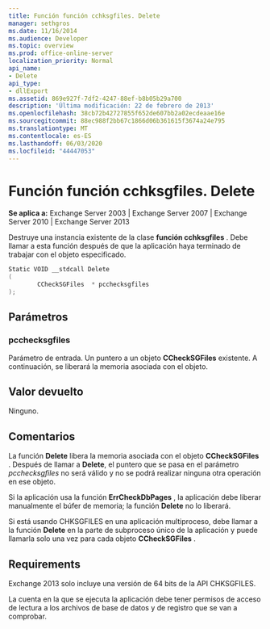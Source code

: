 ```yaml
---
title: Función función cchksgfiles. Delete
manager: sethgros
ms.date: 11/16/2014
ms.audience: Developer
ms.topic: overview
ms.prod: office-online-server
localization_priority: Normal
api_name:
- Delete
api_type:
- dllExport
ms.assetid: 869e927f-7df2-4247-88ef-b8b05b29a700
description: 'Última modificación: 22 de febrero de 2013'
ms.openlocfilehash: 38cb72b42727855f652de607bb2a02ecdeaae16e
ms.sourcegitcommit: 88ec988f2bb67c1866d06b361615f3674a24e795
ms.translationtype: MT
ms.contentlocale: es-ES
ms.lasthandoff: 06/03/2020
ms.locfileid: "44447053"
---
```

# <a name="cchksgfilesdelete-function"></a>Función función cchksgfiles. Delete

**Se aplica a:** Exchange Server 2003 | Exchange Server 2007 | Exchange Server 2010 | Exchange Server 2013
  
Destruye una instancia existente de la clase **función cchksgfiles** . Debe llamar a esta función después de que la aplicación haya terminado de trabajar con el objeto especificado. 
  
```cs
Static VOID __stdcall Delete 
(
        CCheckSGFiles  * pcchecksgfiles
);

```

## <a name="parameters"></a>Parámetros

### <a name="pcchecksgfiles"></a>pcchecksgfiles 
  
Parámetro de entrada. Un puntero a un objeto **CCheckSGFiles** existente. A continuación, se liberará la memoria asociada con el objeto. 
    
## <a name="return-value"></a>Valor devuelto

Ninguno.
  
## <a name="remarks"></a>Comentarios

La función **Delete** libera la memoria asociada con el objeto **CCheckSGFiles** . Después de llamar a **Delete**, el puntero que se pasa en el parámetro *pcchecksgfiles* no será válido y no se podrá realizar ninguna otra operación en ese objeto. 
  
Si la aplicación usa la función **ErrCheckDbPages** , la aplicación debe liberar manualmente el búfer de memoria; la función **Delete** no lo liberará. 
  
Si está usando CHKSGFILES en una aplicación multiproceso, debe llamar a la función **Delete** en la parte de subproceso único de la aplicación y puede llamarla solo una vez para cada objeto **CCheckSGFiles** . 
  
## <a name="requirements"></a>Requirements

Exchange 2013 solo incluye una versión de 64 bits de la API CHKSGFILES.
  
La cuenta en la que se ejecuta la aplicación debe tener permisos de acceso de lectura a los archivos de base de datos y de registro que se van a comprobar.
  

